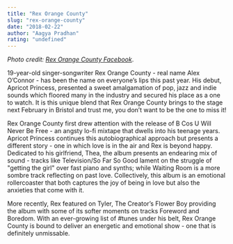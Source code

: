 ```yaml
---
title: "Rex Orange County"
slug: "rex-orange-county"
date: "2018-02-22"
author: "Aagya Pradhan"
rating: "undefined"
---
```


_Photo credit: [Rex Orange County Facebook](https://www.facebook.com/rexorangecounty/)_.

19-year-old singer-songwriter Rex Orange County - real name Alex O’Connor - has been the name on everyone’s lips this past year. His debut, Apricot Princess, presented a sweet amalgamation of pop, jazz and indie sounds which floored many in the industry and secured his place as a one to watch. It is this unique blend that Rex Orange County brings to the stage next February in Bristol and trust me, you don’t want to be the one to miss it!

Rex Orange County first drew attention with the release of B Cos U Will Never Be Free - an angsty lo-fi mixtape that dwells into his teenage years. Apricot Princess continues this autobiographical approach but presents a different story - one in which love is in the air and Rex is beyond happy. Dedicated to his girlfriend, Thea, the album presents an endearing mix of sound - tracks like Television/So Far So Good lament on the struggle of "getting the girl" over fast piano and synths; while Waiting Room is a more sombre track reflecting on past love. Collectively, this album is an emotional rollercoaster that both captures the joy of being in love but also the anxieties that come with it.

More recently, Rex featured on Tyler, The Creator’s Flower Boy providing the album with some of its softer moments on tracks Foreword and Boredom. With an ever-growing list of #tunes under his belt, Rex Orange County is bound to deliver an energetic and emotional show - one that is definitely unmissable.
